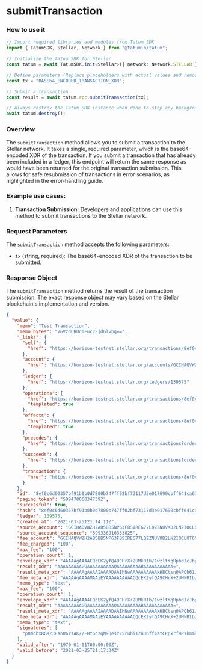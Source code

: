 # submitTransaction

### How to use it

```typescript
// Import required libraries and modules from Tatum SDK
import { TatumSDK, Stellar, Network } from "@tatumio/tatum";

// Initialize the Tatum SDK for Stellar
const tatum = await TatumSDK.init<Stellar>({ network: Network.STELLAR });

// Define parameters (Replace placeholders with actual values and remove redundant)
const tx = "BASE64_ENCODED_TRANSACTION_XDR";

// Submit a transaction
const result = await tatum.rpc.submitTransaction(tx);

// Always destroy the Tatum SDK instance when done to stop any background processes
await tatum.destroy();
```

### Overview

The `submitTransaction` method allows you to submit a transaction to the Stellar network. It takes a single, required parameter, which is the base64-encoded XDR of the transaction. If you submit a transaction that has already been included in a ledger, this endpoint will return the same response as would have been returned for the original transaction submission. This allows for safe resubmission of transactions in error scenarios, as highlighted in the error-handling guide.

### Example use cases:

1. **Transaction Submission:**
   Developers and applications can use this method to submit transactions to the Stellar network.

### Request Parameters

The `submitTransaction` method accepts the following parameters:

- `tx` (string, required):
  The base64-encoded XDR of the transaction to be submitted.

### Response Object

The `submitTransaction` method returns the result of the transaction submission. The exact response object may vary based on the Stellar blockchain's implementation and version.

```json
{
  "value": {
    "memo": "Test Transaction",
    "memo_bytes": "VGVzdCBUcmFuc2FjdGlvbg==",
    "_links": {
      "self": {
        "href": "https://horizon-testnet.stellar.org/transactions/8ef0c6d60357bf91b0b0d7800b747ff02bf73117d3e017690cbff641ca67f124"
      },
      "account": {
        "href": "https://horizon-testnet.stellar.org/accounts/GCIHAQVWZH2AB5BB5NP63FBSIREG77LQZZNUVKD2LN2IOCLOT6N72MJN"
      },
      "ledger": {
        "href": "https://horizon-testnet.stellar.org/ledgers/139575"
      },
      "operations": {
        "href": "https://horizon-testnet.stellar.org/transactions/8ef0c6d60357bf91b0b0d7800b747ff02bf73117d3e017690cbff641ca67f124/operations{?cursor,limit,order}",
        "templated": true
      },
      "effects": {
        "href": "https://horizon-testnet.stellar.org/transactions/8ef0c6d60357bf91b0b0d7800b747ff02bf73117d3e017690cbff641ca67f124/effects{?cursor,limit,order}",
        "templated": true
      },
      "precedes": {
        "href": "https://horizon-testnet.stellar.org/transactions?order=asc&cursor=599470060347392"
      },
      "succeeds": {
        "href": "https://horizon-testnet.stellar.org/transactions?order=desc&cursor=599470060347392"
      },
      "transaction": {
        "href": "https://horizon-testnet.stellar.org/transactions/8ef0c6d60357bf91b0b0d7800b747ff02bf73117d3e017690cbff641ca67f124"
      }
    },
    "id": "8ef0c6d60357bf91b0b0d7800b747ff02bf73117d3e017690cbff641ca67f124",
    "paging_token": "599470060347392",
    "successful": true,
    "hash": "8ef0c6d60357bf91b0b0d7800b747ff02bf73117d3e017690cbff641ca67f124",
    "ledger": 139575,
    "created_at": "2021-03-25T21:14:11Z",
    "source_account": "GCIHAQVWZH2AB5BB5NP63FBSIREG77LQZZNUVKD2LN2IOCLOT6N72MJN",
    "source_account_sequence": "599336916353025",
    "fee_account": "GCIHAQVWZH2AB5BB5NP63FBSIREG77LQZZNUVKD2LN2IOCLOT6N72MJN",
    "fee_charged": "100",
    "max_fee": "100",
    "operation_count": 1,
    "envelope_xdr": "AAAAAgAAAACQcEK2yfQA9CHrX+2UMkRIb/1wzltKqHpbdIcJbp+b/QAAAGQAAiEYAAAAAQAAAAEAAAAAAAAAAAAAAABgXP3QAAAAAQAAABBUZXN0IFRyYW5zYWN0aW9uAAAAAQAAAAAAAAABAAAAAJBwQrbJ9AD0Ietf7ZQyREhv/XDOW0qoelt0hwlun5v9AAAAAAAAAAAF9eEAAAAAAAAAAAFun5v9AAAAQKdJnG8QRiv9xGp1Oq7ACv/xR2BnNqjfUHrGNua7m4tWbrun3+GmAj6ca3xz+4ZppWRTbvTUcCxvpbHERZ85QgY=",
    "result_xdr": "AAAAAAAAAGQAAAAAAAAAAQAAAAAAAAABAAAAAAAAAAA=",
    "result_meta_xdr": "AAAAAgAAAAIAAAADAAIhNwAAAAAAAAAAkHBCtsn0APQh61/tlDJESG/9cM5bSqh6W3SHCW6fm/0AAAAXSHbnnAACIRgAAAAAAAAAAAAAAAAAAAAAAAAAAAEAAAAAAAAAAAAAAAAAAAAAAAABAAIhNwAAAAAAAAAAkHBCtsn0APQh61/tlDJESG/9cM5bSqh6W3SHCW6fm/0AAAAXSHbnnAACIRgAAAABAAAAAAAAAAAAAAAAAAAAAAEAAAAAAAAAAAAAAAAAAAAAAAABAAAAAAAAAAA=",
    "fee_meta_xdr": "AAAAAgAAAAMAAiEYAAAAAAAAAACQcEK2yfQA9CHrX+2UMkRIb/1wzltKqHpbdIcJbp+b/QAAABdIdugAAAIhGAAAAAAAAAAAAAAAAAAAAAAAAAAAAQAAAAAAAAAAAAAAAAAAAAAAAAEAAiE3AAAAAAAAAACQcEK2yfQA9CHrX+2UMkRIb/1wzltKqHpbdIcJbp+b/QAAABdIduecAAIhGAAAAAAAAAAAAAAAAAAAAAAAAAAAAQAAAAAAAAAAAAAAAAAAAA==",
    "memo_type": "text",
    "max_fee": "100",
    "operation_count": 1,
    "envelope_xdr": "AAAAAgAAAACQcEK2yfQA9CHrX+2UMkRIb/1wzltKqHpbdIcJbp+b/QAAAGQAAiEYAAAAAQAAAAEAAAAAAAAAAAAAAABgXP3QAAAAAQAAABBUZXN0IFRyYW5zYWN0aW9uAAAAAQAAAAAAAAABAAAAAJBwQrbJ9AD0Ietf7ZQyREhv/XDOW0qoelt0hwlun5v9AAAAAAAAAAAF9eEAAAAAAAAAAAFun5v9AAAAQKdJnG8QRiv9xGp1Oq7ACv/xR2BnNqjfUHrGNua7m4tWbrun3+GmAj6ca3xz+4ZppWRTbvTUcCxvpbHERZ85QgY=",
    "result_xdr": "AAAAAAAAAGQAAAAAAAAAAQAAAAAAAAABAAAAAAAAAAA=",
    "result_meta_xdr": "AAAAAgAAAAIAAAADAAIhNwAAAAAAAAAAkHBCtsn0APQh61/tlDJESG/9cM5bSqh6W3SHCW6fm/0AAAAXSHbnnAACIRgAAAAAAAAAAAAAAAAAAAAAAAAAAAEAAAAAAAAAAAAAAAAAAAAAAAABAAIhNwAAAAAAAAAAkHBCtsn0APQh61/tlDJESG/9cM5bSqh6W3SHCW6fm/0AAAAXSHbnnAACIRgAAAABAAAAAAAAAAAAAAAAAAAAAAEAAAAAAAAAAAAAAAAAAAAAAAABAAAAAAAAAAA=",
    "fee_meta_xdr": "AAAAAgAAAAMAAiEYAAAAAAAAAACQcEK2yfQA9CHrX+2UMkRIb/1wzltKqHpbdIcJbp+b/QAAABdIdugAAAIhGAAAAAAAAAAAAAAAAAAAAAAAAAAAAQAAAAAAAAAAAAAAAAAAAAAAAAEAAiE3AAAAAAAAAACQcEK2yfQA9CHrX+2UMkRIb/1wzltKqHpbdIcJbp+b/QAAABdIduecAAIhGAAAAAAAAAAAAAAAAAAAAAAAAAAAAQAAAAAAAAAAAAAAAAAAAA==",
    "memo_type": "text",
    "signatures": [
      "p0mcbxBGK/3EanU6rsAK//FHYGc2qN9QesY25rubi1Zuu6ff4aYCPpxrfHP7hmmlZFNu9NRwLG+lscRFnzlCBg=="
    ],
    "valid_after": "1970-01-01T00:00:00Z",
    "valid_before": "2021-03-25T21:17:04Z"
  }
}
```
